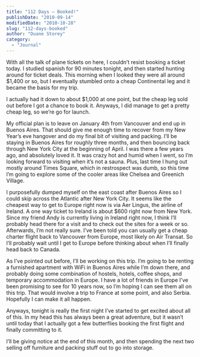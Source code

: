 ```yaml
---
title: "112 Days – Booked!"
publishDate: "2010-09-14"
modifiedDate: "2010-10-28"
slug: "112-days-booked"
author: "Duane Storey"
category:
  - "Journal"
---
```


With all the talk of plane tickets on here, I couldn’t resist booking a ticket today. I studied spanish for 90 minutes tonight, and then started hunting around for ticket deals. This morning when I looked they were all around $1,400 or so, but I eventually stumbled onto a cheap Continental leg and it became the basis for my trip.

I actually had it down to about $1,000 at one point, but the cheap leg sold out before I got a chance to book it. Anyways, I did manage to get a pretty cheap leg, so we’re go for launch.

My official plan is to leave on January 4th from Vancouver and end up in Buenos Aires. That should give me enough time to recover from my New Year’s eve hangover and do my final bit of visiting and packing. I’ll be staying in Buenos Aires for roughly three months, and then bouncing back through New York City at the beginning of April. I was there a few years ago, and absolutely loved it. It was crazy hot and humid when I went, so I’m looking forward to visiting when it’s not a sauna. Plus, last time I hung out mostly around Times Square, which in restrospect was dumb, so this time I’m going to explore some of the cooler areas like Chelsea and Greenich Village.

I purposefully dumped myself on the east coast after Buenos Aires so I could skip across the Atlantic after New York City. It seems like the cheapest way to get to Europe right now is via Aer Lingus, the airline of Ireland. A one way ticket to Ireland is about $600 right now from New York. Since my friend Andy is currently living in Ireland right now, I think I’ll probably head there for a visit and to check out the sites for a week or so. Afterwards, I’m not really sure. I’ve been told you can usually get a cheap charter flight back to Vancouver from Europe, most likely on Air Transat. So I’ll probably wait until I get to Europe before thinking about when I’ll finally head back to Canada.

As I’ve pointed out before, I’ll be working on this trip. I’m going to be renting a furnished apartment with WiFi in Buenos Aires while I’m down there, and probably doing some combination of hostels, hotels, coffee shops, and temporary accommodation in Europe. I have a lot of friends in Europe I’ve been promising to see for 10 years now, so I’m hoping I can see them all on this trip. That would involve a trip to France at some point, and also Serbia. Hopefully I can make it all happen.

Anyways, tonight is really the first night I’ve started to get excited about all of this. In my head this has always been a great adventure, but it wasn’t until today that I actually got a few butterflies booking the first flight and finally committing to it.

I’ll be giving notice at the end of this month, and then spending the next two selling off furniture and packing stuff out to go into storage.